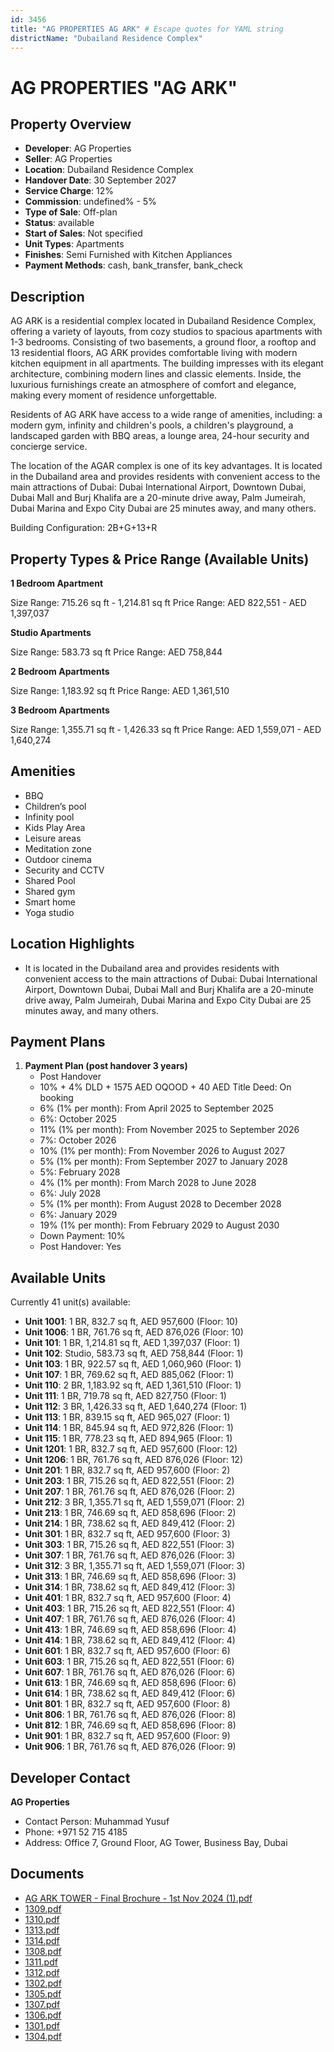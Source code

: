 ```yaml
---
id: 3456
title: "AG PROPERTIES AG ARK" # Escape quotes for YAML string
districtName: "Dubailand Residence Complex"
---
```


# AG PROPERTIES "AG ARK"

## Property Overview
- **Developer**: AG Properties
- **Seller**: AG Properties
- **Location**: Dubailand Residence Complex
- **Handover Date**: 30 September 2027
- **Service Charge**: 12%
- **Commission**: undefined% - 5%
- **Type of Sale**: Off-plan
- **Status**: available
- **Start of Sales**: Not specified
- **Unit Types**: Apartments
- **Finishes**: Semi Furnished with Kitchen Appliances
- **Payment Methods**: cash, bank_transfer, bank_check

## Description
AG ARK is a residential complex located in Dubailand Residence Complex, offering a variety of layouts, from cozy studios to spacious apartments with 1-3 bedrooms. Consisting of two basements, a ground floor, a rooftop and 13 residential floors, AG ARK provides comfortable living with modern kitchen equipment in all apartments. The building impresses with its elegant architecture, combining modern lines and classic elements. Inside, the luxurious furnishings create an atmosphere of comfort and elegance, making every moment of residence unforgettable.

Residents of AG ARK have access to a wide range of amenities, including: a modern gym, infinity and children's pools, a children's playground, a landscaped garden with BBQ areas, a lounge area, 24-hour security and concierge service.

The location of the AGAR complex is one of its key advantages. It is located in the Dubailand area and provides residents with convenient access to the main attractions of Dubai: Dubai International Airport, Downtown Dubai, Dubai Mall and Burj Khalifa are a 20-minute drive away, Palm Jumeirah, Dubai Marina and Expo City Dubai are 25 minutes away, and many others.

Building Configuration: 2B+G+13+R

## Property Types & Price Range (Available Units)
**1 Bedroom Apartment**

Size Range: 715.26 sq ft - 1,214.81 sq ft
Price Range: AED 822,551 - AED 1,397,037

**Studio Apartments**

Size Range: 583.73 sq ft
Price Range: AED 758,844

**2 Bedroom Apartments**

Size Range: 1,183.92 sq ft
Price Range: AED 1,361,510

**3 Bedroom Apartments**

Size Range: 1,355.71 sq ft - 1,426.33 sq ft
Price Range: AED 1,559,071 - AED 1,640,274

## Amenities
- BBQ
- Children’s pool
- Infinity pool
- Kids Play Area
- Leisure areas
- Meditation zone
- Outdoor cinema
- Security and CCTV
- Shared Pool
- Shared gym
- Smart home
- Yoga studio

## Location Highlights
- It is located in the Dubailand area and provides residents with convenient access to the main attractions of Dubai: Dubai International Airport, Downtown Dubai, Dubai Mall and Burj Khalifa are a 20-minute drive away, Palm Jumeirah, Dubai Marina and Expo City Dubai are 25 minutes away, and many others.

## Payment Plans
1. **Payment Plan (post handover 3 years)**
   - Post Handover
   - 10% + 4% DLD + 1575 AED OQOOD + 40 AED Title Deed: On booking
   - 6% (1% per month): From April 2025 to September 2025
   - 6%: October 2025
   - 11% (1% per month): From November 2025 to September 2026
   - 7%: October 2026
   - 10% (1% per month): From November 2026 to August 2027
   - 5% (1% per month): From September 2027 to January 2028
   - 5%: February 2028
   - 4% (1% per month): From March 2028 to June 2028
   - 6%: July 2028
   - 5% (1% per month): From August 2028 to December 2028
   - 6%: January 2029
   - 19% (1% per month): From February 2029 to August 2030
   - Down Payment: 10%
   - Post Handover: Yes

## Available Units
Currently 41 unit(s) available:
- **Unit 1001**: 1 BR, 832.7 sq ft, AED 957,600 (Floor: 10)
- **Unit 1006**: 1 BR, 761.76 sq ft, AED 876,026 (Floor: 10)
- **Unit 101**: 1 BR, 1,214.81 sq ft, AED 1,397,037 (Floor: 1)
- **Unit 102**: Studio, 583.73 sq ft, AED 758,844 (Floor: 1)
- **Unit 103**: 1 BR, 922.57 sq ft, AED 1,060,960 (Floor: 1)
- **Unit 107**: 1 BR, 769.62 sq ft, AED 885,062 (Floor: 1)
- **Unit 110**: 2 BR, 1,183.92 sq ft, AED 1,361,510 (Floor: 1)
- **Unit 111**: 1 BR, 719.78 sq ft, AED 827,750 (Floor: 1)
- **Unit 112**: 3 BR, 1,426.33 sq ft, AED 1,640,274 (Floor: 1)
- **Unit 113**: 1 BR, 839.15 sq ft, AED 965,027 (Floor: 1)
- **Unit 114**: 1 BR, 845.94 sq ft, AED 972,826 (Floor: 1)
- **Unit 115**: 1 BR, 778.23 sq ft, AED 894,965 (Floor: 1)
- **Unit 1201**: 1 BR, 832.7 sq ft, AED 957,600 (Floor: 12)
- **Unit 1206**: 1 BR, 761.76 sq ft, AED 876,026 (Floor: 12)
- **Unit 201**: 1 BR, 832.7 sq ft, AED 957,600 (Floor: 2)
- **Unit 203**: 1 BR, 715.26 sq ft, AED 822,551 (Floor: 2)
- **Unit 207**: 1 BR, 761.76 sq ft, AED 876,026 (Floor: 2)
- **Unit 212**: 3 BR, 1,355.71 sq ft, AED 1,559,071 (Floor: 2)
- **Unit 213**: 1 BR, 746.69 sq ft, AED 858,696 (Floor: 2)
- **Unit 214**: 1 BR, 738.62 sq ft, AED 849,412 (Floor: 2)
- **Unit 301**: 1 BR, 832.7 sq ft, AED 957,600 (Floor: 3)
- **Unit 303**: 1 BR, 715.26 sq ft, AED 822,551 (Floor: 3)
- **Unit 307**: 1 BR, 761.76 sq ft, AED 876,026 (Floor: 3)
- **Unit 312**: 3 BR, 1,355.71 sq ft, AED 1,559,071 (Floor: 3)
- **Unit 313**: 1 BR, 746.69 sq ft, AED 858,696 (Floor: 3)
- **Unit 314**: 1 BR, 738.62 sq ft, AED 849,412 (Floor: 3)
- **Unit 401**: 1 BR, 832.7 sq ft, AED 957,600 (Floor: 4)
- **Unit 403**: 1 BR, 715.26 sq ft, AED 822,551 (Floor: 4)
- **Unit 407**: 1 BR, 761.76 sq ft, AED 876,026 (Floor: 4)
- **Unit 413**: 1 BR, 746.69 sq ft, AED 858,696 (Floor: 4)
- **Unit 414**: 1 BR, 738.62 sq ft, AED 849,412 (Floor: 4)
- **Unit 601**: 1 BR, 832.7 sq ft, AED 957,600 (Floor: 6)
- **Unit 603**: 1 BR, 715.26 sq ft, AED 822,551 (Floor: 6)
- **Unit 607**: 1 BR, 761.76 sq ft, AED 876,026 (Floor: 6)
- **Unit 613**: 1 BR, 746.69 sq ft, AED 858,696 (Floor: 6)
- **Unit 614**: 1 BR, 738.62 sq ft, AED 849,412 (Floor: 6)
- **Unit 801**: 1 BR, 832.7 sq ft, AED 957,600 (Floor: 8)
- **Unit 806**: 1 BR, 761.76 sq ft, AED 876,026 (Floor: 8)
- **Unit 812**: 1 BR, 746.69 sq ft, AED 858,696 (Floor: 8)
- **Unit 901**: 1 BR, 832.7 sq ft, AED 957,600 (Floor: 9)
- **Unit 906**: 1 BR, 761.76 sq ft, AED 876,026 (Floor: 9)

## Developer Contact
**AG Properties**
- Contact Person: Muhammad Yusuf
- Phone: +971 52 715 4185
- Address: Office 7, Ground Floor, AG Tower, Business Bay, Dubai

## Documents
- [AG ARK TOWER - Final Brochure - 1st Nov 2024 (1).pdf](https://cdn.geniemap.net/2024/11/04/Acjo6kN5TNhsDp0K7PS1dDMA4H9oM2b1DIscbU6j.pdf)
- [1309.pdf](https://cdn.geniemap.net/2024/11/04/o9zCR7j9aUyTs85Qj6XmwgLU6XmaX6hwec9LFBvs.pdf)
- [1310.pdf](https://cdn.geniemap.net/2024/11/04/GxOeKGGXLn6sjse1IpU4CIw2kiFeITe0e5edUImX.pdf)
- [1313.pdf](https://cdn.geniemap.net/2024/11/04/wi4f17LFXk7WMQ3MhLtBC1fsAHbLtn0G5Vc8zmW6.pdf)
- [1314.pdf](https://cdn.geniemap.net/2024/11/04/zZy9iMAfLSeIi79gwlvvpbTAoF6zB1IjuRn9VOaO.pdf)
- [1308.pdf](https://cdn.geniemap.net/2024/11/04/m0c5kilgob31PQAHi9WpwXsYAzFOOuX4yzN7dRHW.pdf)
- [1311.pdf](https://cdn.geniemap.net/2024/11/04/YJWELq7kEg80rSCgsCkwNIHkH01KlwTP9BaMoatl.pdf)
- [1312.pdf](https://cdn.geniemap.net/2024/11/04/aZUssjJYk0d44Y1A89sRI3GmsmEY21MmsU222mPJ.pdf)
- [1302.pdf](https://cdn.geniemap.net/2024/11/04/Au86zrOrUoWFEOxrgfIIWiWMvduandQfMizcU8zu.pdf)
- [1305.pdf](https://cdn.geniemap.net/2024/11/04/aK1JRVbzbG0X0LczXJMOoEJRvqxPEEBrlEgyAlC4.pdf)
- [1307.pdf](https://cdn.geniemap.net/2024/11/04/CE33TLvtjLmHk98AOp75kwJqmem9E32uzu3wXAeA.pdf)
- [1306.pdf](https://cdn.geniemap.net/2024/11/04/6Qe2ct93hIInzlQ5K9FYVKqMt6h6hwdJOiaW5V5k.pdf)
- [1301.pdf](https://cdn.geniemap.net/2024/11/04/0hm0oWEwTgv9oyg1sH0HpLS8nhVktjuOJ7qgcHf9.pdf)
- [1304.pdf](https://cdn.geniemap.net/2024/11/04/6rXJpykcVSxSFDJamkGyfgKN80BArV0DQsiiYZ7D.pdf)
